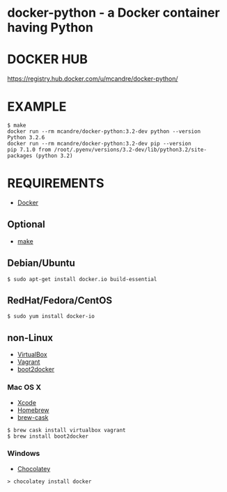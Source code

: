 # docker-python - a Docker container having Python

# DOCKER HUB

https://registry.hub.docker.com/u/mcandre/docker-python/

# EXAMPLE

```
$ make
docker run --rm mcandre/docker-python:3.2-dev python --version
Python 3.2.6
docker run --rm mcandre/docker-python:3.2-dev pip --version
pip 7.1.0 from /root/.pyenv/versions/3.2-dev/lib/python3.2/site-packages (python 3.2)
```

# REQUIREMENTS

* [Docker](https://www.docker.com/)

## Optional

* [make](http://www.gnu.org/software/make/)

## Debian/Ubuntu

```
$ sudo apt-get install docker.io build-essential
```

## RedHat/Fedora/CentOS

```
$ sudo yum install docker-io
```

## non-Linux

* [VirtualBox](https://www.virtualbox.org/)
* [Vagrant](https://www.vagrantup.com/)
* [boot2docker](http://boot2docker.io/)

### Mac OS X

* [Xcode](http://itunes.apple.com/us/app/xcode/id497799835?ls=1&mt=12)
* [Homebrew](http://brew.sh/)
* [brew-cask](http://caskroom.io/)

```
$ brew cask install virtualbox vagrant
$ brew install boot2docker
```

### Windows

* [Chocolatey](https://chocolatey.org/)

```
> chocolatey install docker
```
